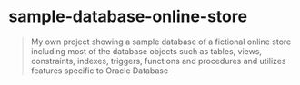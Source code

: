 # sample-database-online-store

> My own project showing a sample database of a fictional online store including most of the database objects such as
tables, views, constraints, indexes, triggers, functions and procedures and utilizes features specific to Oracle Database